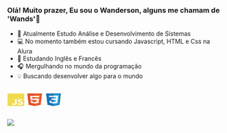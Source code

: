 ### Olá! Muito prazer, Eu sou o Wanderson, alguns me chamam de 'Wands'👋

- 🎲 Atualmente Estudo Análise e Desenvolvimento de Sistemas
- 💻  No momento também estou cursando Javascript, HTML e Css na Alura
- 📙 Estudando Inglês e Francês
- 🎧 Mergulhando no mundo da programação
- 💡 Buscando desenvolver algo para o mundo

<div style="display: inline_block"><br>
  <img align="center" alt="Wands-Js" height="30" width="40" src="https://raw.githubusercontent.com/devicons/devicon/master/icons/javascript/javascript-plain.svg">
  <img align="center" alt="Wands-HTML" height="30" width="40" src="https://raw.githubusercontent.com/devicons/devicon/master/icons/html5/html5-original.svg">
  <img align="center" alt="Wands-CSS" height="30" width="40" src="https://raw.githubusercontent.com/devicons/devicon/master/icons/css3/css3-original.svg">
</div>

##

<div> 
  <a href="https://www.linkedin.com/in/wanderson-sousa-522253224/" target="_blank"><img src="https://img.shields.io/badge/-LinkedIn-%230077B5?style=for-the-badge&logo=linkedin&logoColor=white" target="_blank"></a> 
</div>
<!--
**WandersonDeSousa/WandersonDeSousa** is a ✨ _special_ ✨ repository because its `README.md` (this file) appears on your GitHub profile.

Here are some ideas to get you started:




